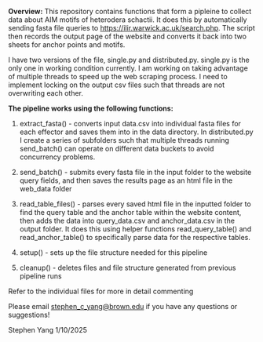 **Overview:**
This repository contains functions that form a pipleine to collect data about AIM motifs of heterodera schactii. 
It does this by automatically sending fasta file queries to https://ilir.warwick.ac.uk/search.php. The script then records the output page of the website and converts it back into two sheets for anchor points and motifs.

I have two versions of the file, single.py and distributed.py. 
single.py is the only one in working condition currently. 
I am working on taking advantage of multiple threads to speed up the web scraping process. 
I need to implement locking on the output csv files such that threads are not 
overwriting each other.

**The pipeline works using the following functions:**

1. extract_fasta() - converts input data.csv into individual fasta files for each effector and saves them into in the data directory.
In distributed.py I create a series of subfolders such that multiple threads running send_batch() can operate on different data buckets to avoid concurrency problems. 

2. send_batch() - submits every fasta file in the input folder to the website query fields,
and then saves the results page as an html file in the web_data folder

3. read_table_files() - parses every saved html file in the inputted folder to find the query table and the anchor table within the website content, then adds the data into query_data.csv and anchor_data.csv in the output folder. It does this using helper functions
read_query_table() and read_anchor_table() to specifically parse data for the respective tables.

4. setup() - sets up the file structure needed for this pipeline

5. cleanup() - deletes files and file structure generated from previous pipeline runs

Refer to the individual files for more in detail commenting

Please email stephen_c_yang@brown.edu if you have any questions or suggestions!

Stephen Yang
1/10/2025